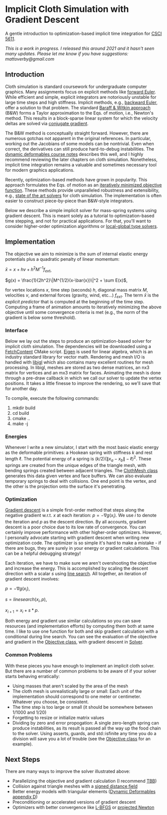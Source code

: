 # Implicit Cloth Simulation with Gradient Descent

A gentle introduction to optimization-based implicit time integration for [CSCI 5611](https://umtc.catalog.prod.coursedog.com/courses/8103481).

_This is a work in progress. I released this around 2021 and it hasn't seen many updates. Please let me know if you have suggestions: mattoverby@gmail.com_

## Introduction

Cloth simulation is standard coursework for undergraduate computer graphics.
Many assignments focus on explicit methods like [forward Euler](https://en.wikipedia.org/wiki/Euler_method).
While efficient and simple, explicit integrators are notoriously unstable for large time steps and high stiffness.
Implicit methods, e.g., [backward Euler](https://en.wikipedia.org/wiki/Backward_Euler_method), offer a solution to that problem.
The standard [Baraff & Witkin approach](https://doi.org/10.1145/280814.280821) (B&W) forms a Taylor approximation to the Eqs. of motion, i.e., Newton's method.
This results in a block-sparse linear system for which the velocity deltas are solved via [conjugate gradient](https://www.cs.cmu.edu/~quake-papers/painless-conjugate-gradient.pdf).

The B&W method is conceptually straight forward. However, there are numerous gotchas not apparent in the original references.
In particular, working out the Jacobians of some models can be nontrivial. Even when correct, the derivatives can still produce hard-to-debug instabilities.
The [dynamic deformables course notes](https://doi.org/10.1145/3388769.3407490) describes this well, and I highly recommend reviewing the later chapters on cloth simulation.
Nonetheless, implicit time integration remains a valuable and sometimes necessary tool for modern graphics applications.

Recently, optimization-based methods have grown in popularity. This approach formulates the Eqs. of motion as an [iteratively minimized objective function](https://en.wikipedia.org/wiki/Optimization_problem).
These methods provide unparalleled robustness and extensibility, e.g., [state of the art solvers](https://doi.org/10.1145/3450626.3459767) for cloth simulation.
The implementation is often easier to construct piece-by-piece than B&W-style integrators.

Below we describe a simple implicit solver for mass-spring systems using gradient descent.
This is meant solely as a tutorial to optimization-based time stepping, and not for practical applications.
For that, you'll want to consider higher-order optimization algorithms or [local-global type solvers](https://github.com/alecjacobson/computer-graphics-mass-spring-systems).

## Implementation

The objective we aim to minimize is the sum of internal elastic energy potentials plus a quadratic penalty of linear momentum:

$`\bar{x} = x + hv + h^2 M^{-1} f_{ext}`$,

$`g(x) = \frac{1}{2h^2}\|M^{1/2}(x-\bar{x})\|^2 + \sum E(x)`$,

for vertex locations $x$, time step (seconds) $h$, diagonal mass matrix $M$, velocities $v$, and external forces (gravity, wind, etc...)
$`f_{ext}`$. The term $`\bar{x}`$ is the *explicit predictor*
that is computed at the beginning of the time step. Computing a frame of animation amounts to iteratively minimizing the above objective until some convergence criteria is met
(e.g., the norm of the gradient is below some threshold).

### Interface

Below we lay out the steps to produce an optimization-based solver for implicit cloth simulation.
The dependencies will be downloaded using a [FetchContent](cmake/libigl.cmake) CMake script.
[Eigen](https://eigen.tuxfamily.org) is used for linear algebra, which is an industry standard library for vector math.
Rendering and mesh I/O is handled with [libigl](https://libigl.github.io) which also contains many excellent routines for mesh processing.
In libigl, meshes are stored as two dense matrices, an nx3 matrix for vertices and an mx3 matrix for faces.
Animating the mesh is done through a pre-draw callback in which we call our solver to update the vertex positions.
It takes a little finesse to improve the rendering, so we'll save that for another day.

To compile, execute the following commands:
1. mkdir build
2. cd build
3. cmake ..
4. make -j

### Energies

Whenever I write a new simulator, I start with the most basic elastic energy as the deformable primitives: a Hookean spring with stiffness $k$ and rest length $`\ell`$. The potential energy of a spring is $`(k/2)(\|x_a-x_b\|-\ell)^2`$.
These springs are created from the unique edges of the triangle mesh, with bending springs created between adjacent triangles.
The [ClothMesh class](src/ClothMesh.hpp) generates this data given vertex and face buffers.
We can also evaluate temporary springs to deal with collisions. One end point is the vertex, and the other is the projection onto the surface it's penetrating.

### Optimization

[Gradient descent](https://en.wikipedia.org/wiki/Gradient_descent) is a simple first-order method that steps along the negative gradient w.r.t. $x$ at each iteration: $`p = -\nabla g(x_i)`$. We use $i$ to denote the iteration and $p$ as the descent direction. By all accounts, gradient descent is a poor choice due to its low rate of convergence. You can certainly improve performance with other higher-order optimizers. However, I personally advocate starting with gradient descent when writing new optimization code. The optimizer is so simple it's hard to make a mistake - if there are bugs, they are surely in your energy or gradient calculations. This can be a helpful debugging strategy!

Each iteration, we have to make sure we aren't overshooting the objective and increase the energy. This is accomplished by scaling the descent direction with a scalar $s$ using [line search](https://en.wikipedia.org/wiki/Line_search). All together, an iteration of gradient descent involves:

$`p = -\nabla g(x_i)`$,

$`s = linesearch(x_i, p)`$,

$`x_{i + 1} = x_i + s * p`$.

Both energy and gradient use similar calculations so you can save resources (and implementation efforts) by computing them both at same time. I like to use one function for both and skip gradient calculation with a conditional during line search. You can see the evaluation of the objective and gradient in the [Objective class](src/Objective.hpp), with gradient descent in [Solver](src/Solver.hpp).

### Common Problems
With these pieces you have enough to implement an implicit cloth solver. But there are a number of common problems to be aware of if your solver starts behaving erratically:
- Using masses that aren't scaled by the area of the mesh
- The cloth mesh is unrealistically large or small: Each unit of the implementation should correspond to one meter or centimeter. Whatever you choose, be consistent.
- The time step is too large or small (it should be somewhere between 1/1000 and 1/20)
- Forgetting to resize or initialize matrix values
- Dividing by zero and error propogation: A single zero-length spring can produce instabilities, as its result is passed all the way up the food chain to the solver. Using asserts, guards, and std::isfinite any time you do a division will save you a lot of trouble (see the [Objective class](src/Objective.hpp) for an example).

## Next Steps

There are many ways to improve the solver illustrated above:
- Parallelizing the objective and gradient calculation (I recommend [TBB](https://software.intel.com/en-us/oneapi/onetbb))
- Collision against triangle meshes with a [signed distance field](https://github.com/InteractiveComputerGraphics/TriangleMeshDistance)
- Better energy models with triangular elements ([Dynamic Deformables appendix D](https://doi.org/10.1145/3388769.3407490))
- Preconditioning or accelerated versions of gradient descent
- Optimizers with better convergence like [L-BFGS](https://en.wikipedia.org/wiki/Limited-memory_BFGS) or [projected Newton](https://doi.org/10.1145/1073368.1073394)
